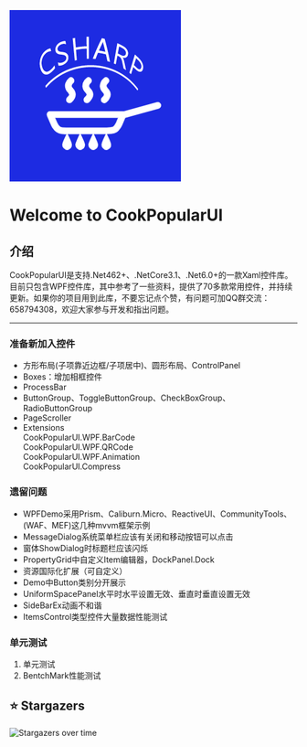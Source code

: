 [![Fork me on Github](Demos/CookPopularUI.WPFDemo/Assets/CookCSharp.png)](https://github.com/CookCSharp/CookPopularUI)

# Welcome to CookPopularUI

## **介绍**

CookPopularUI是支持.Net462+、.NetCore3.1、.Net6.0+的一款Xaml控件库。目前只包含WPF控件库，其中参考了一些资料，提供了70多款常用控件，并持续更新。如果你的项目用到此库，不要忘记点个赞，有问题可加QQ群交流：658794308，欢迎大家参与开发和指出问题。
***

### 准备新加入控件

- 方形布局(子项靠近边框/子项居中)、圆形布局、ControlPanel
- Boxes：增加相框控件
- ProcessBar
- ButtonGroup、ToggleButtonGroup、CheckBoxGroup、RadioButtonGroup
- PageScroller
- Extensions <br />
  CookPopularUI.WPF.BarCode <br />
  CookPopularUI.WPF.QRCode <br />
  CookPopularUI.WPF.Animation <br />
  CookPopularUI.Compress <br />

### 遗留问题

- WPFDemo采用Prism、Caliburn.Micro、ReactiveUI、CommunityTools、(WAF、MEF)这几种mvvm框架示例
- MessageDialog系统菜单栏应该有关闭和移动按钮可以点击
- 窗体ShowDialog时标题栏应该闪烁
- PropertyGrid中自定义Item编辑器，DockPanel.Dock
- 资源国际化扩展（可自定义）
- Demo中Button类别分开展示
- UniformSpacePanel水平时水平设置无效、垂直时垂直设置无效
- SideBarEx动画不和谐
- ItemsControl类型控件大量数据性能测试

### 单元测试

1. 单元测试
2. BentchMark性能测试

## ⭐️ Stargazers

<img src="https://starchart.cc/CookCSharp/CookPopularUI.svg" alt="Stargazers over time" style="max-width: 100%">

<!-- ## 🏆 Forkers

<img src="https://forkchart.cc/CookCSharp/CookPopularUI.svg" alt="Fork over time" style="max-width: 100%"> -->